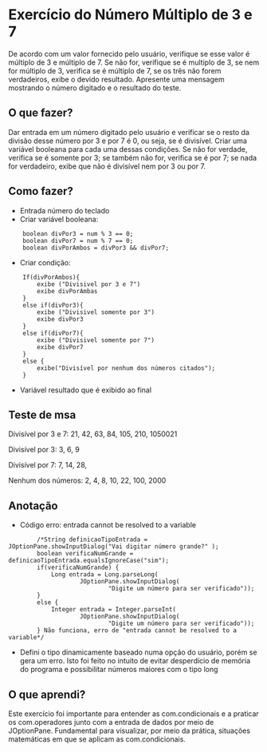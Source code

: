 # Exercício do Número Múltiplo de 3 e 7

De acordo com um valor fornecido pelo usuário, verifique se esse valor é múltiplo de 3 e múltiplo de 7. Se não for, verifique se é multiplo de 3, se nem for múltiplo de 3, verifica se é múltiplo de 7, se os três não forem verdadeiros, exibe o devido resultado. Apresente uma mensagem mostrando o número digitado e o resultado do teste.

## O que fazer?

Dar entrada em um número digitado pelo usuário e verificar se o resto da divisão desse número por 3 e por 7 é 0, ou seja, se é divisível. Criar uma variável booleana para cada uma dessas condições. Se não for verdade, verifica se é somente por 3; se também não for, verifica se é por 7; se nada for verdadeiro, exibe que não é divisível nem por 3 ou por 7.

## Como fazer?

* Entrada número do teclado
* Criar variável booleana:

```
	boolean divPor3 = num % 3 == 0;
	boolean divPor7 = num % 7 == 0;
	boolean divPorAmbos = divPor3 && divPor7;
```

* Criar condição:

```
	If(divPorAmbos){
		exibe ("Divisivel por 3 e 7")
		exibe divPorAmbas
	}
	else if(divPor3){
		exibe ("Divisivel somente por 3")
		exibe divPor3
	}
	else if(divPor7){
		exibe ("Divisivel somente por 7")
		exibe divPor7
	}
	else {
		exibe("Divisível por nenhum dos números citados");
	}
```

* Variável resultado que é exibido ao final

## Teste de msa

Divisível por 3 e 7: 21, 42, 63, 84, 105, 210, 1050021

Divisível por 3: 3, 6, 9                              

Divisível por 7: 7, 14, 28,                           

Nenhum dos números: 2, 4, 8, 10, 22, 100, 2000        


## Anotação

* Código erro: entrada cannot be resolved to a variable

```
 		/*String definicaoTipoEntrada = JOptionPane.showInputDialog("Vai digitar número grande?" );
		boolean verificaNumGrande = definicaoTipoEntrada.equalsIgnoreCase("sim");
		if(verificaNumGrande) {
			Long entrada = Long.parseLong(
					JOptionPane.showInputDialog(
							"Digite um número para ser verificado"));
		}
		else {
			Integer entrada = Integer.parseInt(
					JOptionPane.showInputDialog(
							"Digite um número para ser verificado"));
		} Não funciona, erro de "entrada cannot be resolved to a variable*/
```

* Defini o tipo dinamicamente baseado numa opção do usuário, porém se gera um erro. Isto foi feito no intuito de evitar desperdício de memória do programa e possibilitar números maiores com o tipo long

## O que aprendi?

Este exercício foi importante para entender as com.condicionais e a praticar os com.operadores junto com a entrada de dados por meio de JOptionPane. Fundamental para visualizar, por meio da prática, situações matemáticas em que se aplicam as com.condicionais.
